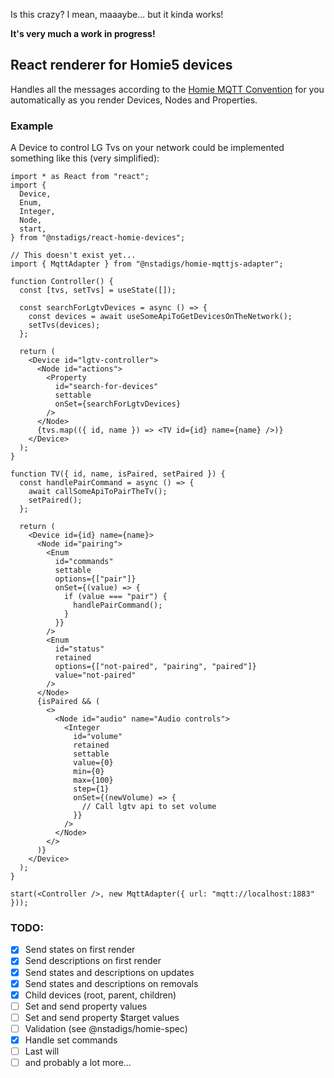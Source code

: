 Is this crazy? I mean, maaaybe... but it kinda works!

**It's very much a work in progress!**

## React renderer for Homie5 devices

Handles all the messages according to the
[Homie MQTT Convention](https://homieiot.github.io/specification/) for you
automatically as you render Devices, Nodes and Properties.

### Example

A Device to control LG Tvs on your network could be implemented something like
this (very simplified):

```tsx
import * as React from "react";
import {
  Device,
  Enum,
  Integer,
  Node,
  start,
} from "@nstadigs/react-homie-devices";

// This doesn't exist yet...
import { MqttAdapter } from "@nstadigs/homie-mqttjs-adapter";

function Controller() {
  const [tvs, setTvs] = useState([]);

  const searchForLgtvDevices = async () => {
    const devices = await useSomeApiToGetDevicesOnTheNetwork();
    setTvs(devices);
  };

  return (
    <Device id="lgtv-controller">
      <Node id="actions">
        <Property
          id="search-for-devices"
          settable
          onSet={searchForLgtvDevices}
        />
      </Node>
      {tvs.map(({ id, name }) => <TV id={id} name={name} />)}
    </Device>
  );
}

function TV({ id, name, isPaired, setPaired }) {
  const handlePairCommand = async () => {
    await callSomeApiToPairTheTv();
    setPaired();
  };

  return (
    <Device id={id} name={name}>
      <Node id="pairing">
        <Enum
          id="commands"
          settable
          options={["pair"]}
          onSet={(value) => {
            if (value === "pair") {
              handlePairCommand();
            }
          }}
        />
        <Enum
          id="status"
          retained
          options={["not-paired", "pairing", "paired"]}
          value="not-paired"
        />
      </Node>
      {isPaired && (
        <>
          <Node id="audio" name="Audio controls">
            <Integer
              id="volume"
              retained
              settable
              value={0}
              min={0}
              max={100}
              step={1}
              onSet={(newVolume) => {
                // Call lgtv api to set volume
              }}
            />
          </Node>
        </>
      )}
    </Device>
  );
}

start(<Controller />, new MqttAdapter({ url: "mqtt://localhost:1883" }));
```

### TODO:

- [x] Send states on first render
- [x] Send descriptions on first render
- [x] Send states and descriptions on updates
- [x] Send states and descriptions on removals
- [x] Child devices (root, parent, children)
- [ ] Set and send property values
- [ ] Set and send property $target values
- [ ] Validation (see @nstadigs/homie-spec)
- [x] Handle set commands
- [ ] Last will
- [ ] and probably a lot more...
